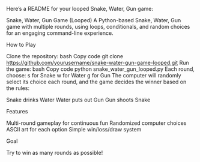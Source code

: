 Here’s a README for your looped Snake, Water, Gun game:

Snake, Water, Gun Game (Looped)
A Python-based Snake, Water, Gun game with multiple rounds, using loops, conditionals, and random choices for an engaging command-line experience.

How to Play

Clone the repository:
bash
Copy code
git clone https://github.com/yourusername/snake-water-gun-game-looped.git
Run the game:
bash
Copy code
python snake_water_gun_looped.py
Each round, choose:
s for Snake
w for Water
g for Gun
The computer will randomly select its choice each round, and the game decides the winner based on the rules:

Snake drinks Water
Water puts out Gun
Gun shoots Snake

Features

Multi-round gameplay for continuous fun
Randomized computer choices
ASCII art for each option
Simple win/loss/draw system

Goal

Try to win as many rounds as possible!
